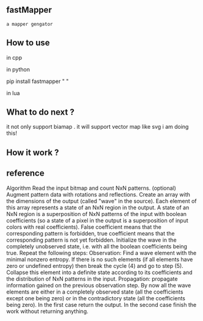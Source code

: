 
## fastMapper
    a mapper gengator

## How to use
 in cpp

 in python

 pip install fastmapper
 "
 "

 in lua

## What to do next ?
 it not only support biamap . it will support vector map like svg  i am doing this!


## How it work ?


## reference




Algorithm
Read the input bitmap and count NxN patterns.
(optional) Augment pattern data with rotations and reflections.
Create an array with the dimensions of the output (called "wave" in the source). Each element of this array represents a state of an NxN region in the output. A state of an NxN region is a superposition of NxN patterns of the input with boolean coefficients (so a state of a pixel in the output is a superposition of input colors with real coefficients). False coefficient means that the corresponding pattern is forbidden, true coefficient means that the corresponding pattern is not yet forbidden.
Initialize the wave in the completely unobserved state, i.e. with all the boolean coefficients being true.
Repeat the following steps:
Observation:
Find a wave element with the minimal nonzero entropy. If there is no such elements (if all elements have zero or undefined entropy) then break the cycle (4) and go to step (5).
Collapse this element into a definite state according to its coefficients and the distribution of NxN patterns in the input.
Propagation: propagate information gained on the previous observation step.
By now all the wave elements are either in a completely observed state (all the coefficients except one being zero) or in the contradictory state (all the coefficients being zero). In the first case return the output. In the second case finish the work without returning anything.